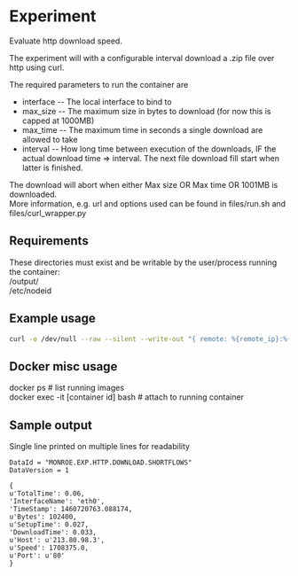 
# Experiment
Evaluate http download speed.

The experiment will with a configurable interval download a .zip file over http using curl.

The required parameters to run the container are 
 * interface -- The local interface to bind to
 * max_size -- The maximum size in bytes to download (for now this is capped at 1000MB)
 * max_time -- The maximum time in seconds a single download are allowed to take
 * interval -- How long time between execution of the downloads, IF the actual download time => interval. The next file download fill start when latter is finished.

The download will abort when either Max size OR Max time OR 1001MB is downloaded.    
More information, e.g. url and options used can be found in files/run.sh and files/curl_wrapper.py

## Requirements

These directories must exist and be writable by the user/process running the container:   
/output/    
/etc/nodeid    


## Example usage
```bash
curl -o /dev/null --raw --silent --write-out "{ remote: %{remote_ip}:%{remote_port}, size: %{size_download}, speed: %{speed_download}, time: %{time_total}, time_download: %{time_starttransfer} }" --interface eth0 --max-time 100 --range 0-100 http://speedtest.bahnhof.net/1000M.zip| python curl_formatter.py
```

## Docker misc usage

docker ps  # list running images    
docker exec -it [container id] bash   # attach to running container    

## Sample output 
Single line printed on multiple lines for readability
```
DataId = "MONROE.EXP.HTTP.DOWNLOAD.SHORTFLOWS"
DataVersion = 1

{
u'TotalTime': 0.06, 
'InterfaceName': 'eth0', 
'TimeStamp': 1460720763.088174, 
u'Bytes': 102400, 
u'SetupTime': 0.027, 
'DownloadTime': 0.033, 
u'Host': u'213.80.98.3', 
u'Speed': 1708375.0, 
u'Port': u'80'
}
```

